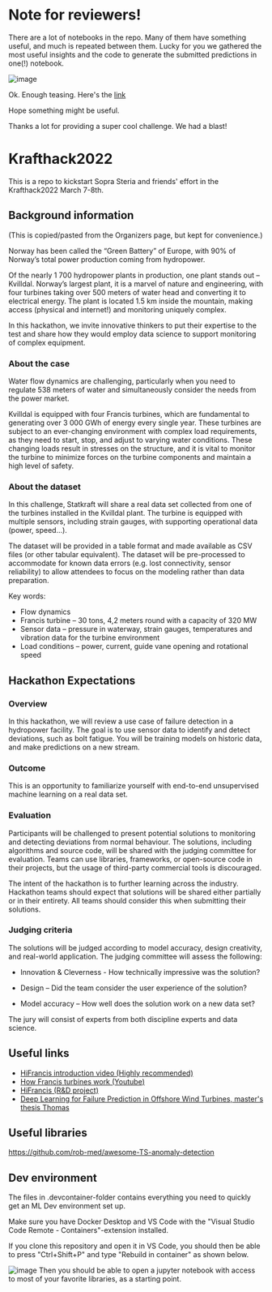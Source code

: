 # Note for reviewers!
There are a lot of notebooks in the repo. Many of them have something useful, and much is repeated between them. 
Lucky for you we gathered the most useful insights and the code to generate the submitted predictions in one(!) notebook. 

![image](https://user-images.githubusercontent.com/24563696/157195549-d07099c8-b1cd-4005-9693-8654bf152236.png)

Ok. Enough teasing. 
Here's the [link](https://github.com/thomasht86/krafthack2022/blob/main/notebooks/tht-rerf.ipynb)

Hope something might be useful. 

Thanks a lot for providing a super cool challenge. We had a blast!

# Krafthack2022
This is a repo to kickstart Sopra Steria and friends' effort in the Krafthack2022 March 7-8th.

## Background information
(This is copied/pasted from the Organizers page, but kept for convenience.)

Norway has been called the “Green Battery” of Europe, with 90% of Norway’s total power production coming from hydropower.

Of the nearly 1 700 hydropower plants in production, one plant stands out – Kvilldal. Norway’s largest plant, it is a marvel of nature and engineering, with four turbines taking over 500 meters of water head and converting it to electrical energy. The plant is located 1.5 km inside the mountain, making access (physical and internet!) and monitoring uniquely complex.

In this hackathon, we invite innovative thinkers to put their expertise to the test and share how they would employ data science to support monitoring of complex equipment.

### About the case

 Water flow dynamics are challenging, particularly when you need to regulate 538 meters of water and simultaneously consider the needs from the power market.

Kvilldal is equipped with four Francis turbines, which are fundamental to generating over 3 000 GWh of energy every single year. These turbines are subject to an ever-changing environment with complex load requirements, as they need to start, stop, and adjust to varying water conditions. These changing loads result in stresses on the structure, and it is vital to monitor the turbine to minimize forces on the turbine components and maintain a high level of safety.

### About the dataset

 In this challenge, Statkraft will share a real data set collected from one of the turbines installed in the Kvilldal plant. The turbine is equipped with multiple sensors, including strain gauges, with supporting operational data (power, speed...).

The dataset will be provided in a table format and made available as CSV files (or other tabular equivalent). The dataset will be pre-processed to accommodate for known data errors (e.g. lost connectivity, sensor reliability) to allow attendees to focus on the modeling rather than data preparation.

Key words:

* Flow dynamics
* Francis turbine – 30 tons, 4,2 meters round with a capacity of 320 MW
* Sensor data – pressure in waterway, strain gauges, temperatures and vibration data for the turbine environment
* Load conditions – power, current, guide vane opening and rotational speed


## Hackathon Expectations

### Overview

In this hackathon, we will review a use case of failure detection in a hydropower facility. The goal is to use sensor data to identify and detect deviations, such as bolt fatigue. You will be training models on historic data, and make predictions on a new stream.

### Outcome

This is an opportunity to familiarize yourself with end-to-end unsupervised machine learning on a real data set.

### Evaluation

Participants will be challenged to present potential solutions to monitoring and detecting deviations from normal behaviour. The solutions, including algorithms and source code, will be shared with the judging committee for evaluation. Teams can use libraries, frameworks, or open-source code in their projects, but the usage of third-party commercial tools is discouraged.

The intent of the hackathon is to further learning across the industry. Hackathon teams should expect that solutions will be shared either partially or in their entirety. All teams should consider this when submitting their solutions.

### Judging criteria

The solutions will be judged according to model accuracy, design creativity, and real-world application. The judging committee will assess the following:

* Innovation & Cleverness - How technically impressive was the solution?

* Design – Did the team consider the user experience of the solution?

* Model accuracy – How well does the solution work on a new data set?

The jury will consist of experts from both discipline experts and data science.

## Useful links
* [HiFrancis introduction video (Highly recommended)](https://vimeo.com/user4882639/review/256603245/d504d1289e)
* [How Francis turbines work (Youtube)](https://youtu.be/skQNf5_61Ps)
* [HiFrancis (R&D project)](https://www.ntnu.edu/nvks/hifrancis)
* [Deep Learning for Failure Prediction in Offshore Wind Turbines, master's thesis Thomas](https://drive.google.com/file/d/1LUsFMh03oc_f7dqJHRiJDogwdPVv-zlP/view?usp=sharing)

## Useful libraries
https://github.com/rob-med/awesome-TS-anomaly-detection

## Dev environment
The files in .devcontainer-folder contains everything you need to quickly get an ML Dev environment set up.

Make sure you have Docker Desktop and VS Code with the "Visual Studio Code Remote - Containers"-extension installed. 

If you clone this repository and open it in VS Code, you should then be able to press "Ctrl+Shift+P" and type "Rebuild in container" as shown below.

![image](https://user-images.githubusercontent.com/24563696/156766671-358da91a-8634-49bd-8997-c92b8d344d46.png)
Then you should be able to open a jupyter notebook with access to most of your favorite libraries, as a starting point.  
